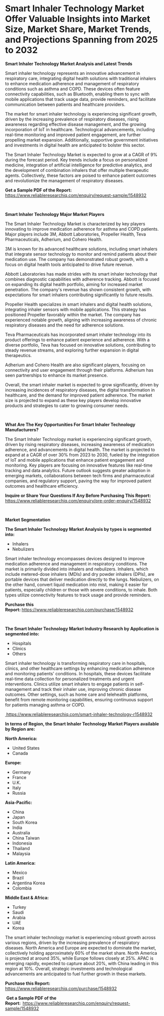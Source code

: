 <p><h1>Smart Inhaler Technology Market Offer Valuable Insights into Market Size, Market Share, Market Trends, and Projections Spanning from 2025 to 2032</h1></p><p><strong>Smart Inhaler Technology Market Analysis and Latest Trends</strong></p>
<p><p>Smart inhaler technology represents an innovative advancement in respiratory care, integrating digital health solutions with traditional inhalers to enhance medication adherence and management of respiratory conditions such as asthma and COPD. These devices often feature connectivity capabilities, such as Bluetooth, enabling them to sync with mobile applications that track usage data, provide reminders, and facilitate communication between patients and healthcare providers.</p><p>The market for smart inhaler technology is experiencing significant growth, driven by the increasing prevalence of respiratory diseases, rising awareness regarding effective disease management, and the growing incorporation of IoT in healthcare. Technological advancements, including real-time monitoring and improved patient engagement, are further propelling market expansion. Additionally, supportive government initiatives and investments in digital health are anticipated to bolster this sector.</p><p>The Smart Inhaler Technology Market is expected to grow at a CAGR of 9% during the forecast period. Key trends include a focus on personalized medicine, integration of artificial intelligence for predictive analytics, and the development of combination inhalers that offer multiple therapeutic agents. Collectively, these factors are poised to enhance patient outcomes and revolutionize the management of respiratory diseases.</p></p>
<p><strong>Get a Sample PDF of the Report:&nbsp;</strong> <a href="https://www.reliableresearchiq.com/enquiry/request-sample/1548932?utm_campaign=3282&utm_medium=2&utm_source=Github&utm_content=ia&utm_term=13042025&utm_id=smart-inhaler-technology">https://www.reliableresearchiq.com/enquiry/request-sample/1548932</a></p>
<p>&nbsp;</p>
<p><strong>Smart Inhaler Technology Major Market Players</strong></p>
<p><p>The Smart Inhaler Technology Market is characterized by key players innovating to improve medication adherence for asthma and COPD patients. Major players include 3M, Abbott Laboratories, Propeller Health, Teva Pharmaceuticals, Adherium, and Cohero Health.</p><p>3M is known for its advanced healthcare solutions, including smart inhalers that integrate sensor technology to monitor and remind patients about their medication use. The company has demonstrated robust growth, with a focus on digital health tools anticipated to drive future revenue.</p><p>Abbott Laboratories has made strides with its smart inhaler technology that combines diagnostic capabilities with adherence tracking. Abbott is focused on expanding its digital health portfolio, aiming for increased market penetration. The company's revenue has shown consistent growth, with expectations for smart inhalers contributing significantly to future results.</p><p>Propeller Health specializes in smart inhalers and digital health solutions, integrating inhaler sensors with mobile applications. This strategy has positioned Propeller favorably within the market. The company has experienced notable growth, aligning with increasing awareness of chronic respiratory diseases and the need for adherence solutions.</p><p>Teva Pharmaceuticals has incorporated smart inhaler technology into its product offerings to enhance patient experience and adherence. With a diverse portfolio, Teva has focused on innovative solutions, contributing to steady revenue streams, and exploring further expansion in digital therapeutics.</p><p>Adherium and Cohero Health are also significant players, focusing on connectivity and user engagement through their platforms. Adherium has seen partnerships to enhance its market presence.</p><p>Overall, the smart inhaler market is expected to grow significantly, driven by increasing incidences of respiratory diseases, the digital transformation in healthcare, and the demand for improved patient adherence. The market size is projected to expand as these key players develop innovative products and strategies to cater to growing consumer needs.</p></p>
<p>&nbsp;</p>
<p><strong>What Are The Key Opportunities For Smart Inhaler Technology Manufacturers?</strong></p>
<p><p>The Smart Inhaler Technology market is experiencing significant growth, driven by rising respiratory diseases, increasing awareness of medication adherence, and advancements in digital health. The market is projected to expand at a CAGR of over 30% from 2023 to 2030, fueled by the integration of IoT and mobile applications that enhance patient engagement and monitoring. Key players are focusing on innovative features like real-time tracking and data analytics. Future outlook suggests greater adoption in emerging markets, collaborations between tech firms and pharmaceutical companies, and regulatory support, paving the way for improved patient outcomes and healthcare efficiency.</p></p>
<p><strong>Inquire or Share Your Questions If Any Before Purchasing This Report:</strong> <a href="https://www.reliableresearchiq.com/enquiry/pre-order-enquiry/1548932?utm_campaign=3282&utm_medium=2&utm_source=Github&utm_content=ia&utm_term=13042025&utm_id=smart-inhaler-technology">https://www.reliableresearchiq.com/enquiry/pre-order-enquiry/1548932</a></p>
<p>&nbsp;</p>
<p><strong>Market Segmentation</strong></p>
<p><strong>The Smart Inhaler Technology Market Analysis by types is segmented into:</strong></p>
<p><ul><li>Inhalers</li><li>Nebulizers</li></ul></p>
<p><p>Smart inhaler technology encompasses devices designed to improve medication adherence and management in respiratory conditions. The market is primarily divided into inhalers and nebulizers. Inhalers, which include metered-dose inhalers (MDIs) and dry powder inhalers (DPIs), are portable devices that deliver medication directly to the lungs. Nebulizers, on the other hand, convert liquid medication into mist, making it easier for patients, especially children or those with severe conditions, to inhale. Both types utilize connectivity features to track usage and provide reminders.</p></p>
<p><strong>Purchase this Report:&nbsp;</strong><a href="https://www.reliableresearchiq.com/purchase/1548932?utm_campaign=3282&utm_medium=2&utm_source=Github&utm_content=ia&utm_term=13042025&utm_id=smart-inhaler-technology">https://www.reliableresearchiq.com/purchase/1548932</a></p>
<p>&nbsp;</p>
<p><strong>The Smart Inhaler Technology Market Industry Research by Application is segmented into:</strong></p>
<p><ul><li>Hospitals</li><li>Clinics</li><li>Others</li></ul></p>
<p><p>Smart inhaler technology is transforming respiratory care in hospitals, clinics, and other healthcare settings by enhancing medication adherence and monitoring patients' conditions. In hospitals, these devices facilitate real-time data collection for personalized treatments and urgent interventions. Clinics utilize smart inhalers to engage patients in self-management and track their inhaler use, improving chronic disease outcomes. Other settings, such as home care and telehealth platforms, benefit from remote monitoring capabilities, ensuring continuous support for patients managing asthma or COPD.</p></p>
<p><a href="https://www.reliableresearchiq.com/smart-inhaler-technology-r1548932?utm_campaign=3282&utm_medium=2&utm_source=Github&utm_content=ia&utm_term=13042025&utm_id=smart-inhaler-technology">&nbsp;https://www.reliableresearchiq.com/smart-inhaler-technology-r1548932</a></p>
<p><strong>In terms of Region, the Smart Inhaler Technology Market Players available by Region are:</strong></p>
<p>
    <p> <strong> North America: </strong>
        <ul>
            <li>United States</li>
            <li>Canada</li>
        </ul>
        </p> 
    <p> <strong> Europe: </strong>
        <ul>
            <li>Germany</li>
            <li>France</li>
            <li>U.K.</li>
            <li>Italy</li>
            <li>Russia</li>
        </ul>
        </p> 
    <p> <strong> Asia-Pacific: </strong>
        <ul>
            <li>China</li>
            <li>Japan</li>
            <li>South Korea</li>
            <li>India</li>
            <li>Australia</li>
            <li>China Taiwan</li>
            <li>Indonesia</li>
            <li>Thailand</li>
            <li>Malaysia</li>
        </ul>
        </p> 
    <p> <strong> Latin America: </strong>
        <ul>
            <li>Mexico</li>
            <li>Brazil</li>
            <li>Argentina Korea</li>
            <li>Colombia</li>
        </ul>
        </p> 
    <p> <strong> Middle East & Africa: </strong>
        <ul>
            <li>Turkey</li>
            <li>Saudi</li>
            <li>Arabia</li>
            <li>UAE</li>
            <li>Korea</li>
        </ul>
    </p>
    </p>
<p><p>The smart inhaler technology market is experiencing robust growth across various regions, driven by the increasing prevalence of respiratory diseases. North America and Europe are expected to dominate the market, collectively holding approximately 60% of the market share. North America is projected at around 35%, while Europe follows closely at 25%. APAC is emerging rapidly, expected to capture about 20%, with China leading in this region at 10%. Overall, strategic investments and technological advancements are anticipated to fuel further growth in these markets.</p></p>
<p><strong>Purchase this Report: </strong><a href="https://www.reliableresearchiq.com/purchase/1548932?utm_campaign=3282&utm_medium=2&utm_source=Github&utm_content=ia&utm_term=13042025&utm_id=smart-inhaler-technology">https://www.reliableresearchiq.com/purchase/1548932</a></p>
<p>&nbsp;<strong>Get a Sample PDF of the Report:&nbsp;&nbsp;</strong><a href="https://www.reliableresearchiq.com/enquiry/request-sample/1548932?utm_campaign=3282&utm_medium=2&utm_source=Github&utm_content=ia&utm_term=13042025&utm_id=smart-inhaler-technology">https://www.reliableresearchiq.com/enquiry/request-sample/1548932</a></p>
<p><strong></strong></p>
<p><p></p><p></p><p></p></p>